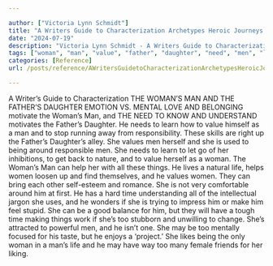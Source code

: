 ```yaml
---

author: ["Victoria Lynn Schmidt"]
title: "A Writers Guide to Characterization Archetypes Heroic Journeys and Other Elements of Dynamic Character Development - part0010_split_038.html"
date: "2024-07-19"
description: "Victoria Lynn Schmidt - A Writers Guide to Characterization Archetypes Heroic Journeys and Other Elements of Dynamic Character Development"
tags: ["woman", "man", "value", "father", "daughter", "need", "men", "life", "learn", "around", "help", "thing", "time", "may", "writer", "guide", "characterization", "emotion", "v", "mental", "love", "belonging", "motivate", "know", "understand"]
categories: [Reference]
url: /posts/reference/AWritersGuidetoCharacterizationArchetypesHeroicJourneysandOtherElementsofDynamicCharacterDevelopment-part0010split038html

---
```



A Writer’s Guide to Characterization
 THE WOMAN’S MAN AND THE FATHER’S DAUGHTER
EMOTION VS. MENTAL
LOVE AND BELONGING motivate the Woman’s Man, and THE NEED TO KNOW AND UNDERSTAND motivates the Father’s Daughter. He needs to learn how to value himself as a man and to stop running away from responsibility. These skills are right up the Father’s Daughter’s alley. She values men herself and she is used to being around responsible men.
She needs to learn to let go of her inhibitions, to get back to nature, and to value herself as a woman. The Woman’s Man can help her with all these things. He lives a natural life, helps women loosen up and find themselves, and he values women. They can bring each other self-esteem and romance.
She is not very comfortable around him at first. He has a hard time understanding all of the intellectual jargon she uses, and he wonders if she is trying to impress him or make him feel stupid. She can be a good balance for him, but they will have a tough time making things work if she’s too stubborn and unwilling to change. She’s attracted to powerful men, and he isn’t one. She may be too mentally focused for his taste, but he enjoys a ‘project.’
She likes being the only woman in a man’s life and he may have way too many female friends for her liking.
